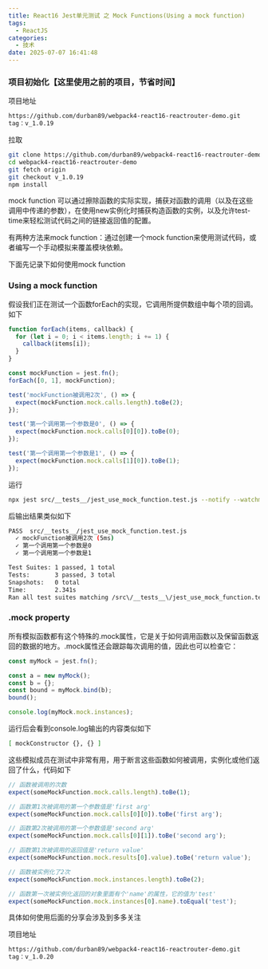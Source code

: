 ```yaml
---
title: React16 Jest单元测试 之 Mock Functions(Using a mock function)
tags:
  - ReactJS
categories:
  - 技术
date: 2025-07-07 16:41:48
---
```


### **项目初始化【这里使用之前的项目，节省时间】**

项目地址

```bash
https://github.com/durban89/webpack4-react16-reactrouter-demo.git
tag：v_1.0.19
```

拉取

```bash
git clone https://github.com/durban89/webpack4-react16-reactrouter-demo.git 
cd webpack4-react16-reactrouter-demo
git fetch origin
git checkout v_1.0.19
npm install
```

mock function 可以通过擦除函数的实际实现，捕获对函数的调用（以及在这些调用中传递的参数），在使用new实例化时捕获构造函数的实例，以及允许test-time来轻松测试代码之间的链接返回值的配置。

有两种方法来mock function：通过创建一个mock function来使用测试代码，或者编写一个手动模拟来覆盖模块依赖。

下面先记录下如何使用mock function

### **Using a mock function**

假设我们正在测试一个函数forEach的实现，它调用所提供数组中每个项的回调。如下

```js
function forEach(items, callback) {
  for (let i = 0; i < items.length; i += 1) {
    callback(items[i]);
  }
}

const mockFunction = jest.fn();
forEach([0, 1], mockFunction);

test('mockFunction被调用2次', () => {
  expect(mockFunction.mock.calls.length).toBe(2);
});

test('第一个调用第一个参数是0', () => {
  expect(mockFunction.mock.calls[0][0]).toBe(0);
});

test('第一个调用第一个参数是1', () => {
  expect(mockFunction.mock.calls[1][0]).toBe(1);
});
```

运行

```bash
npx jest src/__tests__/jest_use_mock_function.test.js --notify --watchman=false
```

后输出结果类似如下

```bash
PASS  src/__tests__/jest_use_mock_function.test.js
  ✓ mockFunction被调用2次 (5ms)
  ✓ 第一个调用第一个参数是0
  ✓ 第一个调用第一个参数是1

Test Suites: 1 passed, 1 total
Tests:       3 passed, 3 total
Snapshots:   0 total
Time:        2.341s
Ran all test suites matching /src\/__tests__\/jest_use_mock_function.test.js/i.
```

### **.mock property**

所有模拟函数都有这个特殊的.mock属性，它是关于如何调用函数以及保留函数返回的数据的地方。.mock属性还会跟踪每次调用的值，因此也可以检查它：

```js
const myMock = jest.fn();

const a = new myMock();
const b = {};
const bound = myMock.bind(b);
bound();

console.log(myMock.mock.instances);
```

运行后会看到console.log输出的内容类似如下

```bash
[ mockConstructor {}, {} ]
```

这些模拟成员在测试中非常有用，用于断言这些函数如何被调用，实例化或他们返回了什么，代码如下

```js
// 函数被调用的次数
expect(someMockFunction.mock.calls.length).toBe(1);

// 函数第1次被调用的第一个参数值是'first arg'
expect(someMockFunction.mock.calls[0][0]).toBe('first arg');

// 函数第2次被调用的第一个参数值是'second arg'
expect(someMockFunction.mock.calls[0][1]).toBe('second arg');

// 函数第1次被调用的返回值是'return value'
expect(someMockFunction.mock.results[0].value).toBe('return value');

// 函数被实例化了2次
expect(someMockFunction.mock.instances.length).toBe(2);

// 函数第一次被实例化返回的对象里面有个'name'的属性，它的值为'test'
expect(someMockFunction.mock.instances[0].name).toEqual('test');
```

具体如何使用后面的分享会涉及到多多关注

项目地址

```bash
https://github.com/durban89/webpack4-react16-reactrouter-demo.git
tag：v_1.0.20
```
